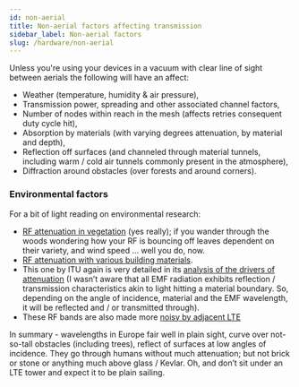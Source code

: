 ```yaml
---
id: non-aerial
title: Non-aerial factors affecting transmission
sidebar_label: Non-aerial factors
slug: /hardware/non-aerial
---
```


Unless you're using your devices in a vacuum with clear line of sight between aerials the following will have an affect:
- Weather (temperature, humidity & air pressure),
- Transmission power, spreading and other associated channel factors,
- Number of nodes within reach in the mesh (affects retries consequent duty cycle hit),
- Absorption by materials (with varying degrees attenuation, by material and depth),
- Reflection off surfaces (and channeled through material tunnels, including warm / cold air tunnels commonly present in the atmosphere),
- Diffraction around obstacles (over forests and around corners).

### Environmental factors

For a bit of light reading on environmental research:
- [RF attenuation in vegetation](https://web.archive.org/web/20201216041455/https://www.itu.int/dms_pubrec/itu-r/rec/p/R-REC-P.833-9-201609-I!!PDF-E.pdf) (yes really); if you wander through the woods wondering how your RF is bouncing off leaves dependent on their variety, and wind speed … well you do, now.
- [RF attenuation with various building materials](https://www.ofcom.org.uk/__data/assets/pdf_file/0016/84022/building_materials_and_propagation.pdf).
- This one by ITU again is very detailed in its [analysis of the drivers of attenuation](https://web.archive.org/web/20211005174833/https://www.itu.int/dms_pubrec/itu-r/rec/p/R-REC-P.2040-1-201507-I!!PDF-E.pdf) (I wasn’t aware that all EMF radiation exhibits reflection / transmission characteristics akin to light hitting a material boundary. So, depending on the angle of incidence, material and the EMF wavelength, it will be reflected and / or transmitted through).
- These RF bands are also made more [noisy by adjacent LTE](https://www.ofcom.org.uk/__data/assets/pdf_file/0023/55922/lte-coexistence.pdf)

In summary - wavelengths in Europe fair well in plain sight, curve over not-so-tall obstacles (including trees), reflect of surfaces at low angles of incidence. They go through humans without much attenuation; but not brick or stone or anything much above glass / Kevlar. Oh, and don’t sit under an LTE tower and expect it to be plain sailing.
